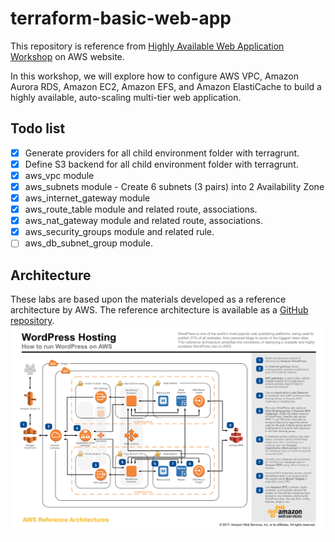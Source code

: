 # terraform-basic-web-app
This repository is reference from [Highly Available Web Application Workshop](https://ha-webapp.workshop.aws/introduction.html) on AWS website.

In this workshop, we will explore how to configure AWS VPC, Amazon Aurora RDS, Amazon EC2, Amazon EFS, and Amazon ElastiCache to build a highly available, auto-scaling multi-tier web application.

## Todo list
- [x] Generate providers for all child environment folder with terragrunt.
- [x] Define S3 backend for all child environment folder with terragrunt.
- [x] aws_vpc module
- [x] aws_subnets module - Create 6 subnets (3 pairs) into 2 Availability Zone
- [x] aws_internet_gateway module
- [x] aws_route_table module and related route, associations.
- [x] aws_nat_gateway module and related route, associations.
- [x] aws_security_groups module and related rule.
- [ ] aws_db_subnet_group module.
## Architecture
These labs are based upon the materials developed as a reference architecture by AWS. The reference architecture is available as a [GitHub repository](https://github.com/aws-samples/aws-refarch-wordpress).
![](./aws-refarch-wordpress.jpeg)